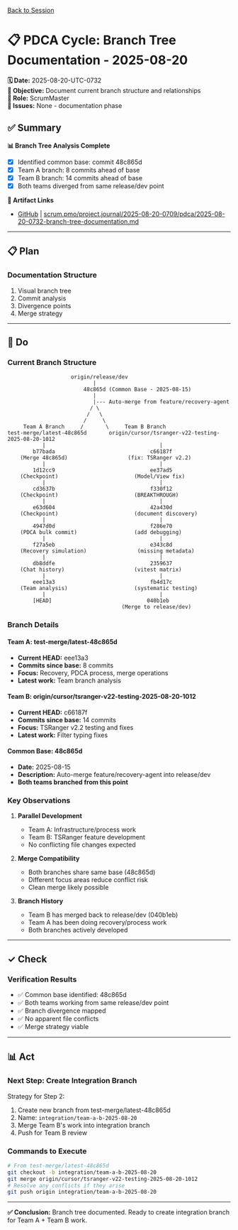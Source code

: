 [Back to Session](../)

# 📋 **PDCA Cycle: Branch Tree Documentation - 2025-08-20**

**🗓️ Date:** 2025-08-20-UTC-0732  
**🎯 Objective:** Document current branch structure and relationships  
**👤 Role:** ScrumMaster  
**🚨 Issues:** None - documentation phase

## **✅ Summary**

**📊 Branch Tree Analysis Complete**
- [x] Identified common base: commit 48c865d
- [x] Team A branch: 8 commits ahead of base
- [x] Team B branch: 14 commits ahead of base
- [x] Both teams diverged from same release/dev point

**🔗 Artifact Links**
- [GitHub](https://github.com/Cerulean-Circle-GmbH/Web4Articles/blob/test-merge/latest-48c865d/scrum.pmo/project.journal/2025-08-20-0709/pdca/2025-08-20-0732-branch-tree-documentation.md) | [scrum.pmo/project.journal/2025-08-20-0709/pdca/2025-08-20-0732-branch-tree-documentation.md](2025-08-20-0732-branch-tree-documentation.md)

---

## **📋 Plan**

### **Documentation Structure**
1. Visual branch tree
2. Commit analysis
3. Divergence points
4. Merge strategy

---

## **🔨 Do**

### **Current Branch Structure**

```
                    origin/release/dev
                           |
                        48c865d (Common Base - 2025-08-15)
                           |
                           |--- Auto-merge from feature/recovery-agent
                          / \
                         /   \
                        /     \
     Team A Branch     /       \     Team B Branch
test-merge/latest-48c865d       origin/cursor/tsranger-v22-testing-2025-08-20-1012
           |                                    |
        b77bada                              c66187f
    (Merge 48c865d)                   (fix: TSRanger v2.2)
           |                                    |
        1d12cc9                              ee37ad5
    (Checkpoint)                        (Model/View fix)
           |                                    |
        cd3637b                              f330f12
    (Checkpoint)                        (BREAKTHROUGH)
           |                                    |
        e63d604                              42a430d
    (Checkpoint)                        (document discovery)
           |                                    |
        4947d0d                              f286e70
    (PDCA bulk commit)                  (add debugging)
           |                                    |
        f27a5eb                              e343c8d
    (Recovery simulation)                (missing metadata)
           |                                    |
        db8ddfe                              2359637
    (Chat history)                      (vitest matrix)
           |                                    |
        eee13a3                              fb4d17c
    (Team analysis)                     (systematic testing)
           |                                    |
        [HEAD]                              040b1eb
                                    (Merge to release/dev)
```

### **Branch Details**

#### **Team A: test-merge/latest-48c865d**
- **Current HEAD:** eee13a3
- **Commits since base:** 8 commits
- **Focus:** Recovery, PDCA process, merge operations
- **Latest work:** Team branch analysis

#### **Team B: origin/cursor/tsranger-v22-testing-2025-08-20-1012**
- **Current HEAD:** c66187f
- **Commits since base:** 14 commits
- **Focus:** TSRanger v2.2 testing and fixes
- **Latest work:** Filter typing fixes

#### **Common Base: 48c865d**
- **Date:** 2025-08-15
- **Description:** Auto-merge feature/recovery-agent into release/dev
- **Both teams branched from this point**

### **Key Observations**

1. **Parallel Development**
   - Team A: Infrastructure/process work
   - Team B: TSRanger feature development
   - No conflicting file changes expected

2. **Merge Compatibility**
   - Both branches share same base (48c865d)
   - Different focus areas reduce conflict risk
   - Clean merge likely possible

3. **Branch History**
   - Team B has merged back to release/dev (040b1eb)
   - Team A has been doing recovery/process work
   - Both branches actively developed

---

## **✓ Check**

### **Verification Results**
- ✅ Common base identified: 48c865d
- ✅ Both teams working from same release/dev point
- ✅ Branch divergence mapped
- ✅ No apparent file conflicts
- ✅ Merge strategy viable

---

## **📊 Act**

### **Next Step: Create Integration Branch**

Strategy for Step 2:
1. Create new branch from test-merge/latest-48c865d
2. Name: `integration/team-a-b-2025-08-20`
3. Merge Team B's work into integration branch
4. Push for Team B review

### **Commands to Execute**
```bash
# From test-merge/latest-48c865d
git checkout -b integration/team-a-b-2025-08-20
git merge origin/cursor/tsranger-v22-testing-2025-08-20-1012
# Resolve any conflicts if they arise
git push origin integration/team-a-b-2025-08-20
```

---

**✅ Conclusion:** Branch tree documented. Ready to create integration branch for Team A + Team B work.
